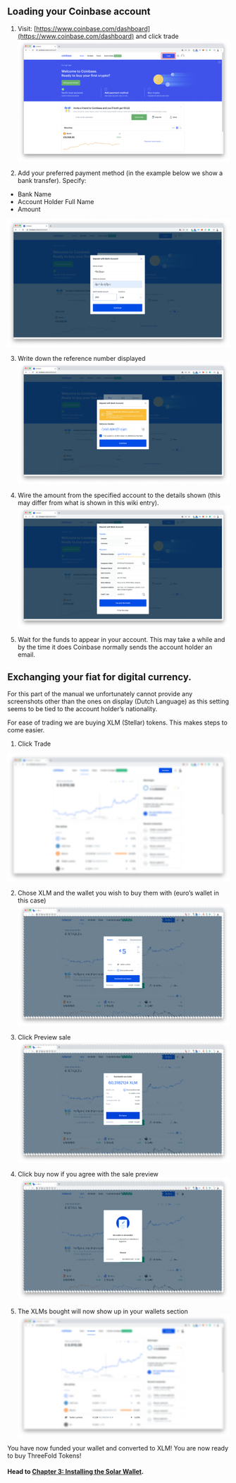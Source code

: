 ## Loading your Coinbase account

1. Visit: [https://www.coinbase.com/dashboard](https://www.coinbase.com/dashboard) and click trade
![image alt text](./img/xlm_solar_tft_manual_image_9.png)

2. Add your preferred payment method (in the example below we show a bank transfer). 
Specify:
- Bank Name
- Account Holder Full Name
- Amount

![image alt text](./img/xlm_solar_tft_manual_image_10.png)

3. Write down the reference number displayed 
![image alt text](./img/xlm_solar_tft_manual_image_11.png)

4. Wire the amount from the specified account to the details shown (this may differ from what is shown in this wiki entry).![image alt text](./img/xlm_solar_tft_manual_image_12.png)

5. Wait for the funds to appear in your account. This may take a while and by the time it does Coinbase normally sends the account holder an email.

## Exchanging your fiat for digital currency.

For this part of the manual we unfortunately cannot provide any screenshots other than the ones on display (Dutch Language) as this setting seems to be tied to the account holder’s nationality.

For ease of trading we are buying XLM (Stellar) tokens. This makes steps to come easier.

1. Click Trade

![image alt text](./img/xlm_solar_tft_manual_image_13.png)

2. Chose XLM and the wallet you wish to buy them with (euro’s wallet in this case)
![image alt text](./img/xlm_solar_tft_manual_image_14.png)

3. Click Preview sale
![image alt text](./img/xlm_solar_tft_manual_image_15.png)

4. Click buy now if you agree with the sale preview
![image alt text](./img/xlm_solar_tft_manual_image_16.png)

5. The XLMs bought will now show up in your wallets section
![image alt text](./img/xlm_solar_tft_manual_image_17.png)

You have now funded your wallet and converted to XLM! You are now ready to buy ThreeFold Tokens!

#### Head to [Chapter 3: Installing the Solar Wallet](installing_solar_wallet_funding.md).